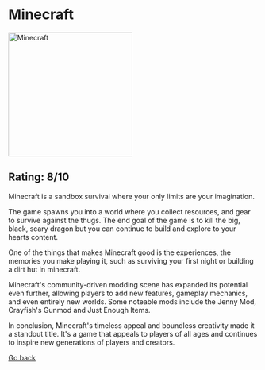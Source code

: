 <head>
  <link rel="stylesheet" href="Minecraft.css">
</head>
<body>
  <h1>Minecraft</h1>
<img src="https://upload.wikimedia.org/wikipedia/en/5/51/Minecraft_cover.png" alt="Minecraft" style="width:250px;height:250px;">
  <h2>Rating: 8/10</h2>
  <p>
Minecraft is a sandbox survival where your only limits are your imagination.  </p>
  <p>
    The game spawns you into a world where you collect resources, and gear to survive against the thugs. The end goal of the game is to kill the big, black, scary dragon but you can continue to build and explore to your hearts content.
  </p>
  <p>
    One of the things that makes Minecraft good is the experiences, the memories you make playing it, such as surviving your first night or building a dirt hut in minecraft.
  </p>
  <p>
Minecraft's community-driven modding scene has expanded its potential even further, allowing players to add new features, gameplay mechanics, and even entirely new worlds. Some noteable mods include the Jenny Mod, Crayfish's Gunmod and Just Enough Items.</p>
  <p>
    In conclusion, Minecraft's timeless appeal and boundless creativity made it a standout title. It's a game that appeals to players of all ages and continues to inspire new generations of players and creators.
  </p>
    <a href="The Games.html">
  <p>Go back</p>
  </a>
</body>
</html>
